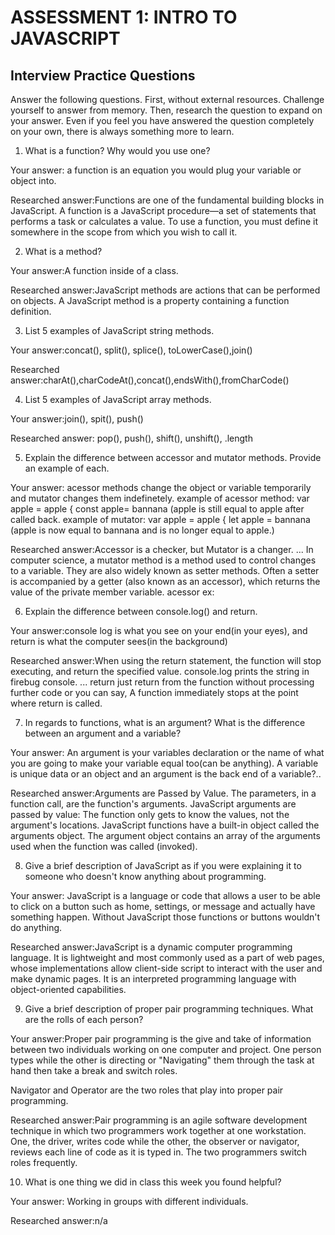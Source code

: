 # ASSESSMENT 1: INTRO TO JAVASCRIPT
## Interview Practice Questions

Answer the following questions. First, without external resources. Challenge yourself to answer from memory. Then, research the question to expand on your answer. Even if you feel you have answered the question completely on your own, there is always something more to learn.   

1. What is a function? Why would you use one?

  Your answer: a function is an equation you would plug your variable or object into.

  Researched answer:Functions are one of the fundamental building blocks in JavaScript. A function is a JavaScript procedure—a set of statements that performs a task or calculates a value. To use a function, you must define it somewhere in the scope from which you wish to call it.


2. What is a method?

  Your answer:A function inside of a class.

  Researched answer:JavaScript methods are actions that can be performed on objects. A JavaScript method is a property containing a function definition.


3. List 5 examples of JavaScript string methods.

  Your answer:concat(), split(), splice(), toLowerCase(),join()

  Researched answer:charAt(),charCodeAt(),concat(),endsWith(),fromCharCode()


4. List 5 examples of JavaScript array methods.

  Your answer:join(), spit(), push() 

  Researched answer: pop(), push(), shift(), unshift(), .length


5. Explain the difference between accessor and mutator methods. Provide an example of each.

  Your answer: acessor methods change the object or variable temporarily and mutator changes them indefinetely. example of acessor method: var apple = apple { const apple= bannana (apple is still equal to apple after called back. example of mutator: var apple = apple { let apple = bannana (apple is now equal to bannana and is no longer equal to apple.)
  

  Researched answer:Accessor is a checker, but Mutator is a changer. ... In computer science, a mutator method is a method used to control changes to a variable. They are also widely known as setter methods. Often a setter is accompanied by a getter (also known as an accessor), which returns the value of the private member variable.  acessor ex:


6. Explain the difference between console.log() and return.

  Your answer:console log is what you see on your end(in your eyes), and return is what the computer sees(in the background)

  Researched answer:When using the return statement, the function will stop executing, and return the specified value. console.log prints the string in firebug console. ... return just return from the function without processing further code or you can say, A function immediately stops at the point where return is called.


7. In regards to functions, what is an argument? What is the difference between an argument and a variable?

  Your answer: An argument is your variables declaration or the name of what you are going to make your variable equal too(can be anything). A variable is unique data or an object and an argument is the back end of a variable?.. 

  Researched answer:Arguments are Passed by Value. The parameters, in a function call, are the function's arguments. JavaScript arguments are passed by value: The function only gets to know the values, not the argument's locations.
  JavaScript functions have a built-in object called the arguments object. The argument object contains an array of the arguments used when the function was called (invoked).


8. Give a brief description of JavaScript as if you were explaining it to someone who doesn't know anything about programming.

  Your answer: JavaScript is a language or code that allows a user to be able to click on a button such as home, settings, or message and actually have something happen. Without JavaScript those functions or buttons wouldn't do anything.  

  Researched answer:JavaScript is a dynamic computer programming language. It is lightweight and most commonly used as a part of web pages, whose implementations allow client-side script to interact with the user and make dynamic pages. It is an interpreted programming language with object-oriented capabilities.


9. Give a brief description of proper pair programming techniques. What are the rolls of each person?

  Your answer:Proper pair programming is the give and take of information between two individuals working on one computer and project. One person types while the other is directing or "Navigating" them through the task at hand then take a break and switch roles.
              
  Navigator and Operator are the two roles that play into proper pair programming.

  Researched answer:Pair programming is an agile software development technique in which two programmers work together at one workstation. One, the driver, writes code while the other, the observer or navigator, reviews each line of code as it is typed in. The two programmers switch roles frequently.

10. What is one thing we did in class this week you found helpful?  

  Your answer: Working in groups with different individuals.

  Researched answer:n/a
  
